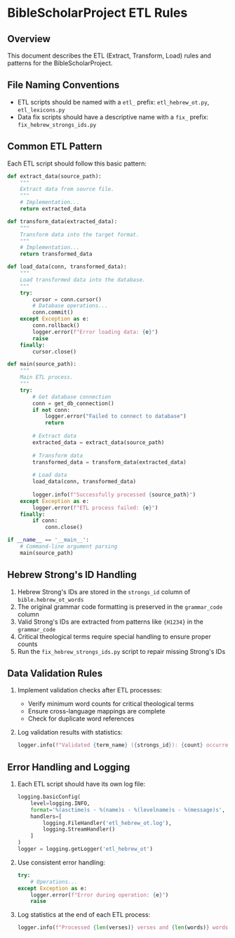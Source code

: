 # BibleScholarProject ETL Rules

## Overview

This document describes the ETL (Extract, Transform, Load) rules and patterns for the BibleScholarProject.

## File Naming Conventions

- ETL scripts should be named with a `etl_` prefix: `etl_hebrew_ot.py`, `etl_lexicons.py`
- Data fix scripts should have a descriptive name with a `fix_` prefix: `fix_hebrew_strongs_ids.py`

## Common ETL Pattern

Each ETL script should follow this basic pattern:

```python
def extract_data(source_path):
    """
    Extract data from source file.
    """
    # Implementation...
    return extracted_data

def transform_data(extracted_data):
    """
    Transform data into the target format.
    """
    # Implementation...
    return transformed_data

def load_data(conn, transformed_data):
    """
    Load transformed data into the database.
    """
    try:
        cursor = conn.cursor()
        # Database operations...
        conn.commit()
    except Exception as e:
        conn.rollback()
        logger.error(f"Error loading data: {e}")
        raise
    finally:
        cursor.close()

def main(source_path):
    """
    Main ETL process.
    """
    try:
        # Get database connection
        conn = get_db_connection()
        if not conn:
            logger.error("Failed to connect to database")
            return
        
        # Extract data
        extracted_data = extract_data(source_path)
        
        # Transform data
        transformed_data = transform_data(extracted_data)
        
        # Load data
        load_data(conn, transformed_data)
        
        logger.info(f"Successfully processed {source_path}")
    except Exception as e:
        logger.error(f"ETL process failed: {e}")
    finally:
        if conn:
            conn.close()

if __name__ == '__main__':
    # Command-line argument parsing
    main(source_path)
```

## Hebrew Strong's ID Handling

1. Hebrew Strong's IDs are stored in the `strongs_id` column of `bible.hebrew_ot_words`
2. The original grammar code formatting is preserved in the `grammar_code` column
3. Valid Strong's IDs are extracted from patterns like `{H1234}` in the `grammar_code`
4. Critical theological terms require special handling to ensure proper counts
5. Run the `fix_hebrew_strongs_ids.py` script to repair missing Strong's IDs

## Data Validation Rules

1. Implement validation checks after ETL processes:
   - Verify minimum word counts for critical theological terms
   - Ensure cross-language mappings are complete
   - Check for duplicate word references

2. Log validation results with statistics:
   ```python
   logger.info(f"Validated {term_name} ({strongs_id}): {count} occurrences")
   ```

## Error Handling and Logging

1. Each ETL script should have its own log file:
   ```python
   logging.basicConfig(
       level=logging.INFO,
       format='%(asctime)s - %(name)s - %(levelname)s - %(message)s',
       handlers=[
           logging.FileHandler('etl_hebrew_ot.log'),
           logging.StreamHandler()
       ]
   )
   logger = logging.getLogger('etl_hebrew_ot')
   ```

2. Use consistent error handling:
   ```python
   try:
       # Operations...
   except Exception as e:
       logger.error(f"Error during operation: {e}")
       raise
   ```

3. Log statistics at the end of each ETL process:
   ```python
   logger.info(f"Processed {len(verses)} verses and {len(words)} words")
   ``` 